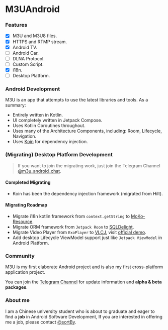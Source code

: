 # M3UAndroid

### Features

- [x] M3U and M3U8 files.
- [x] HTTPS and RTMP stream.
- [x] Android TV.
- [ ] Android Car.
- [ ] DLNA Protocol.
- [ ] Custom Script.
- [x] i18n.
- [ ] Desktop Platform.

### Android Development

M3U is an app that attempts to use the latest libraries and tools. As a summary:

- Entirely written in Kotlin.
- UI completely written in Jetpack Compose.
- Uses Kotlin Coroutines throughout.
- Uses many of the Architecture Components, including: Room, Lifecycle, Navigation.
- Uses [Koin](https://insert-koin.io) for dependency injection.

### (Migrating) Desktop Platform Development

> If you want to join the migrating work, just
> join the Telegram Channel [@m3u_android_chat](https://t.me/m3u_android_chat).

#### Completed Migrating

- Koin has been the dependency injection framework (migrated from Hilt).

#### Migrating Roadmap

- Migrate i18n kotlin framework from `context.getString` to [MoKo-Resource](https://github.com/icerockdev/moko-resources).
- Migrate ORM framework from `Jetpack Room` to [SQLDelight](https://cashapp.github.io/sqldelight/).
- Migrate Video Player from `ExoPlayer` to [VLCJ](https://github.com/caprica/vlcj), visit [official demo](https://github.com/JetBrains/compose-multiplatform/blob/master/experimental/components/VideoPlayer/library/src/desktopMain/kotlin/org/jetbrains/compose/videoplayer/DesktopVideoPlayer.kt).
- Add desktop Lifecycle ViewModel support just like `Jetpack ViewModel` in Android Platform.

### Community

M3U is my first elaborate Android project and is also my first cross-platform application project.

You can join the [Telegram Channel](https://t.me/m3u_android) for update information and **alpha &
beta packages**.

### About me

I am a Chinese university student who is about to graduate and eager to find a **job** in Android
Software Development,
If you are interested in offering me a job, please contact [@sortBy](https://t.me/sortBy).
